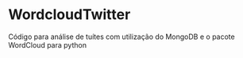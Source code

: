 # WordcloudTwitter
Código para análise de tuítes com utilização do MongoDB e o pacote WordCloud para python
